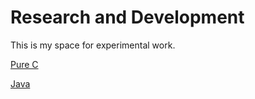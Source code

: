 # Research and Development

This is my space for experimental work.

[ Pure C ]( /clang )

[ Java ]( /java )
